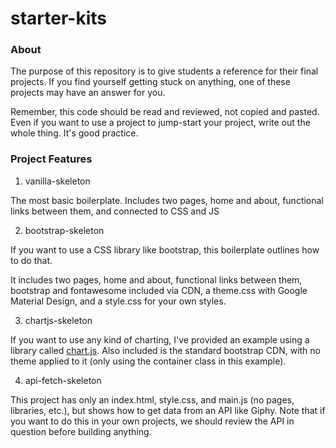 # starter-kits

### About
The purpose of this repository is to give students a reference for their final projects. If you find yourself getting
stuck on anything, one of these projects may have an answer for you.

Remember, this code should be read and reviewed, not copied and pasted. Even if you want to use a project to jump-start
your project, write out the whole thing. It's good practice.

### Project Features
1. vanilla-skeleton

The most basic boilerplate. Includes two pages, home and about, functional links between them, and connected to CSS and JS

2. bootstrap-skeleton

If you want to use a CSS library like bootstrap, this boilerplate outlines how to do that.

It includes two pages, home and about, functional links between them, bootstrap and fontawesome included via CDN, a theme.css
with Google Material Design, and a style.css for your own styles.

3. chartjs-skeleton

If you want to use any kind of charting, I've provided an example using a library called [chart.js](https://www.chartjs.org/).
Also included is the standard bootstrap CDN, with no theme applied to it (only using the container class in this example).

4. api-fetch-skeleton

This project has only an index.html, style.css, and main.js (no pages, libraries, etc.), but shows how to get data from an API like Giphy.
Note that if you want to do this in your own projects, we should review the API in question before building anything.